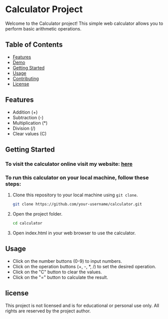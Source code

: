 # Calculator Project

Welcome to the Calculator project! This simple web calculator allows you to perform basic arithmetic operations.

## Table of Contents

- [Features](#features)
- [Demo](#demo)
- [Getting Started](#getting-started)
- [Usage](#usage)
- [Contributing](#contributing)
- [License](#license)

## Features

- Addition (+)
- Subtraction (-)
- Multiplication (*)
- Division (/)
- Clear values (C)

## Getting Started

   ### To visit the calculator online visit my website: [here](#)

   ### To run this calculator on your local machine, follow these steps:

1. Clone this repository to your local machine using `git clone`.

   ```bash
   git clone https://github.com/your-username/calculator.git
2. Open the project folder.
    ```bash
    cd calculator
3. Open index.html in your web browser to use the calculator.

## Usage
   - Click on the number buttons (0-9) to input numbers.
   - Click on the operation buttons (+, -, *, /) to set the desired operation.
   - Click on the "C" button to clear the values.
   - Click on the "=" button to calculate the result.

## license

This project is not licensed and is for educational or personal use only. All rights are reserved by the project author.
